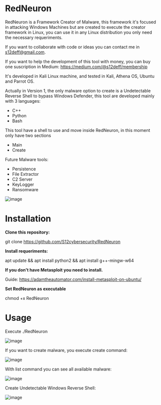 # RedNeuron
RedNeuron is a Framework Creator of Malware, this framework it's focused in attacking Windows Machines but are created to execute the creator framework in Linux, you can use it in any Linux distribution you only need the necessary requeriments.

If you want to collaborate with code or ideas you can contact me in s12deff@gmail.com.

If you want to help the development of this tool with money, you can buy one suscription in Medium:
https://medium.com/@s12deff/membership

It's developed in Kali Linux machine, and tested in Kali, Athena OS, Ubuntu and Parrot OS. 

Actually in Version 1, the only malware option to create is a Undetectable Reverse Shell to bypass Windows Defender, this tool are developed mainly with 3 languages:
- C++
- Python
- Bash

This tool have a shell to use and move inside RedNeuron, in this moment only have two sections
- Main
- Create

Future Malware tools:
- Persistence
- File Extractor
- C2 Server
- KeyLogger
- Ransomware

![image](https://user-images.githubusercontent.com/79543461/210807455-2dae7b7f-884d-47de-81c3-0f9bde1cbc27.png)

# Installation

**Clone this repository:**

git clone https://github.com/S12cybersecurity/RedNeuron

**Install requeriments:**

apt update && apt install python2 && apt install g++-mingw-w64

**If you don't have Metasploit you need to install.**

Guide: https://adamtheautomator.com/install-metasploit-on-ubuntu/

**Set RedNeuron as executable**

chmod +x RedNeuron

# Usage

Execute ./RedNeuron

![image](https://user-images.githubusercontent.com/79543461/210810523-37e7a677-3bfd-45d6-8c0e-a5fc23fd1d6b.png)

If you want to create malware, you execute create command:

![image](https://user-images.githubusercontent.com/79543461/210820487-398d9c8a-c05b-449a-9e44-d1abff2ed3a1.png)

With list command you can see all available malware:

![image](https://user-images.githubusercontent.com/79543461/210816492-bec214b3-6d03-48c5-b357-6c8506f730a4.png)

Create Undetectable Windows Reverse Shell:

![image](https://user-images.githubusercontent.com/79543461/210821342-e18e2053-c7c7-404f-9313-03f2d2a8c32b.png)
